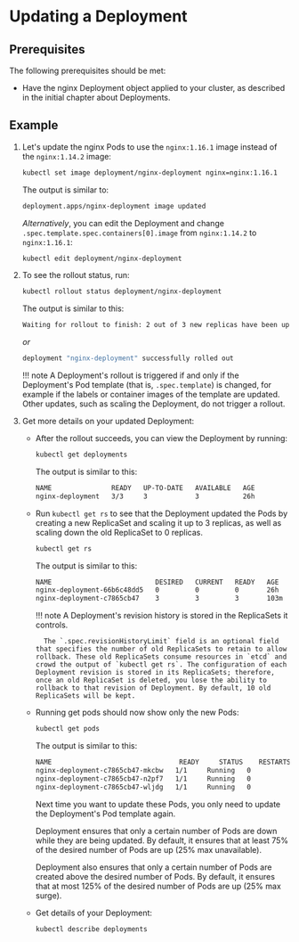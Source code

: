 # Updating a Deployment

## Prerequisites

The following prerequisites should be met:

- Have the nginx Deployment object applied to your cluster, as described in the initial chapter about Deployments.

## Example

1. Let's update the nginx Pods to use the `nginx:1.16.1` image instead of the `nginx:1.14.2` image:

    ```bash
    kubectl set image deployment/nginx-deployment nginx=nginx:1.16.1
    ```

    The output is similar to:

    ```bash
    deployment.apps/nginx-deployment image updated
    ```

    _Alternatively_, you can edit the Deployment and change `.spec.template.spec.containers[0].image` from `nginx:1.14.2` to `nginx:1.16.1`:

    ```bash
    kubectl edit deployment/nginx-deployment
    ```

1. To see the rollout status, run:

    ```bash
    kubectl rollout status deployment/nginx-deployment
    ```

    The output is similar to this:

    ```bash
    Waiting for rollout to finish: 2 out of 3 new replicas have been updated...
    ```

    _or_

    ```bash
    deployment "nginx-deployment" successfully rolled out
    ```

    !!! note
        A Deployment's rollout is triggered if and only if the Deployment's Pod template (that is, `.spec.template`) is changed, for example if the labels or container images of the template are updated. Other updates, such as scaling the Deployment, do not trigger a rollout.

1. Get more details on your updated Deployment:

    - After the rollout succeeds, you can view the Deployment by running:
        
        ```bash
        kubectl get deployments
        ```
        
        The output is similar to this:

        ```bash
        NAME               READY   UP-TO-DATE   AVAILABLE   AGE
        nginx-deployment   3/3     3            3           26h
        ```

    - Run `kubectl get rs` to see that the Deployment updated the Pods by creating a new ReplicaSet and scaling it up to 3 replicas, as well as scaling down the old ReplicaSet to 0 replicas.

        ```bash
        kubectl get rs
        ```

        The output is similar to this:

        ```bash
        NAME                          DESIRED   CURRENT   READY   AGE
        nginx-deployment-66b6c48dd5   0         0         0       26h
        nginx-deployment-c7865cb47    3         3         3       103m
        ```

        !!! note
            A Deployment's revision history is stored in the ReplicaSets it controls.

            The `.spec.revisionHistoryLimit` field is an optional field that specifies the number of old ReplicaSets to retain to allow rollback. These old ReplicaSets consume resources in `etcd` and crowd the output of `kubectl get rs`. The configuration of each Deployment revision is stored in its ReplicaSets; therefore, once an old ReplicaSet is deleted, you lose the ability to rollback to that revision of Deployment. By default, 10 old ReplicaSets will be kept.

    - Running get pods should now show only the new Pods:


        ```bash
        kubectl get pods
        ```
        
        The output is similar to this:

        ```bash
        NAME                                READY     STATUS    RESTARTS   AGE
        nginx-deployment-c7865cb47-mkcbw   1/1     Running   0          91m
        nginx-deployment-c7865cb47-n2pf7   1/1     Running   0          91m
        nginx-deployment-c7865cb47-wljdg   1/1     Running   0          91m
        ```

        Next time you want to update these Pods, you only need to update the Deployment's Pod template again.

        Deployment ensures that only a certain number of Pods are down while they are being updated. By default, it ensures that at least 75% of the desired number of Pods are up (25% max unavailable).

        Deployment also ensures that only a certain number of Pods are created above the desired number of Pods. By default, it ensures that at most 125% of the desired number of Pods are up (25% max surge).

    - Get details of your Deployment:

        ```bash
        kubectl describe deployments
        ```
